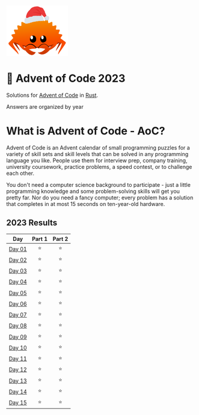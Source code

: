 <img src="./.assets/christmas_ferris.png" width="164">

# 🎄 Advent of Code 2023

Solutions for [Advent of Code](https://adventofcode.com/) in [Rust](https://www.rust-lang.org/).

Answers are organized by year

# What is Advent of Code - AoC?

Advent of Code is an Advent calendar of small programming puzzles for a variety of skill sets and skill levels that can be solved in any programming language you like. People use them for interview prep, company training, university coursework, practice problems, a speed contest, or to challenge each other.

You don't need a computer science background to participate - just a little programming knowledge and some problem-solving skills will get you pretty far. Nor do you need a fancy computer; every problem has a solution that completes in at most 15 seconds on ten-year-old hardware.

<!--- advent_readme_stars table --->
## 2023 Results

| Day | Part 1 | Part 2 |
| :---: | :---: | :---: |
| [Day 01](https://adventofcode.com/2023/day/1) | ⭐ | ⭐ |
| [Day 02](https://adventofcode.com/2023/day/2) | ⭐ | ⭐ |
| [Day 03](https://adventofcode.com/2023/day/3) | ⭐ | ⭐ |
| [Day 04](https://adventofcode.com/2023/day/4) | ⭐ | ⭐ |
| [Day 05](https://adventofcode.com/2023/day/5) | ⭐ | ⭐ |
| [Day 06](https://adventofcode.com/2023/day/6) | ⭐ | ⭐ |
| [Day 07](https://adventofcode.com/2023/day/7) | ⭐ | ⭐ |
| [Day 08](https://adventofcode.com/2023/day/8) | ⭐ | ⭐ |
| [Day 09](https://adventofcode.com/2023/day/9) | ⭐ | ⭐ |
| [Day 10](https://adventofcode.com/2023/day/10) | ⭐ | ⭐ |
| [Day 11](https://adventofcode.com/2023/day/11) | ⭐ | ⭐ |
| [Day 12](https://adventofcode.com/2023/day/12) | ⭐ | ⭐ |
| [Day 13](https://adventofcode.com/2023/day/13) | ⭐ | ⭐ |
| [Day 14](https://adventofcode.com/2023/day/14) | ⭐ | ⭐ |
| [Day 15](https://adventofcode.com/2023/day/15) | ⭐ | ⭐ |
<!--- advent_readme_stars table --->
